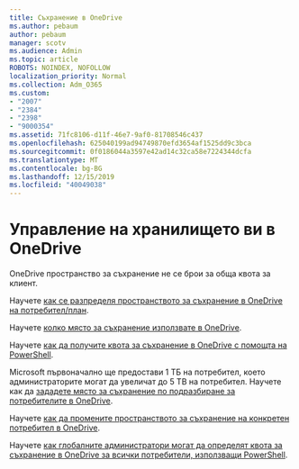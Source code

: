 ```yaml
---
title: Съхранение в OneDrive
ms.author: pebaum
author: pebaum
manager: scotv
ms.audience: Admin
ms.topic: article
ROBOTS: NOINDEX, NOFOLLOW
localization_priority: Normal
ms.collection: Adm_O365
ms.custom:
- "2007"
- "2384"
- "2398"
- "9000354"
ms.assetid: 71fc8106-d11f-46e7-9af0-81708546c437
ms.openlocfilehash: 625040199ad94749870efd3654af1525dd9c3bca
ms.sourcegitcommit: 0f0186044a3597e42ad14c32ca58e7224344dcfa
ms.translationtype: MT
ms.contentlocale: bg-BG
ms.lasthandoff: 12/15/2019
ms.locfileid: "40049038"
---
```

# <a name="manage-your-onedrive-storage"></a>Управление на хранилището ви в OneDrive

OneDrive пространство за съхранение не се брои за обща квота за клиент. 

Научете [как се разпределя пространството за съхранение в OneDrive на потребител/план](https://docs.microsoft.com/office365/servicedescriptions/onedrive-for-business-service-description?redirectedfrom=MSDN#storage-space-per-user).

Научете [колко място за съхранение използвате в OneDrive](https://support.office.com/article/manage-your-onedrive-for-business-storage-31519161-059c-4764-b6f8-f5cd29f7fe68).

Научете [как да получите квота за съхранение в OneDrive с помощта на PowerShell](https://gallery.technet.microsoft.com/scriptcenter/OneDrive-for-Business-0cb45614).

Microsoft първоначално ще предостави 1 ТБ на потребител, което администраторите могат да увеличат до 5 TB на потребител. Научете как да [зададете място за съхранение по подразбиране за потребителите в OneDrive](https://docs.microsoft.com/onedrive/set-default-storage-space).

Научете [как да промените пространството за съхранение на конкретен потребител в OneDrive](https://docs.microsoft.com/onedrive/change-user-storage).

Научете [как глобалните администратори могат да определят квота за съхранение в OneDrive за всички потребители, използващи PowerShell](https://gallery.technet.microsoft.com/office/How-to-set-OneDrive-for-8b61365b).
  